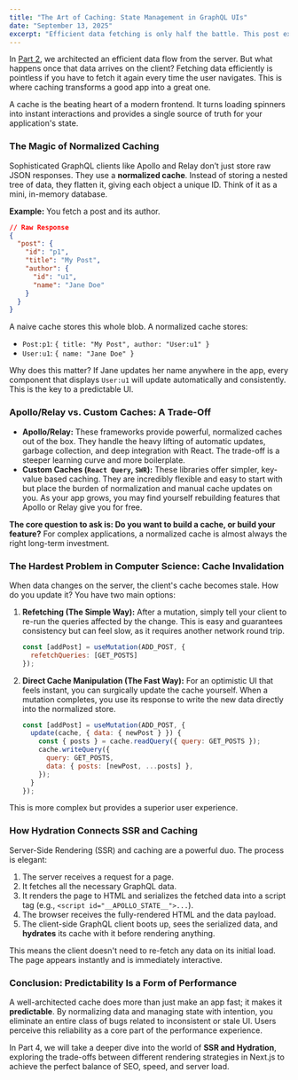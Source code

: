 ```yaml
---
title: "The Art of Caching: State Management in GraphQL UIs"
date: "September 13, 2025"
excerpt: "Efficient data fetching is only half the battle. This post explores the art of client-side caching, from the magic of normalized data in Apollo/Relay to bulletproof invalidation strategies and SSR hydration. Learn why great caching is as much about predictability as it is about performance."
---
```


In [Part 2](/blog/34-beyond-usequery-advanced-data-fetching-in-graphql/), we architected an efficient data flow from the server. But what happens once that data arrives on the client? Fetching data efficiently is pointless if you have to fetch it again every time the user navigates. This is where caching transforms a good app into a great one.

A cache is the beating heart of a modern frontend. It turns loading spinners into instant interactions and provides a single source of truth for your application's state.

### The Magic of Normalized Caching

Sophisticated GraphQL clients like Apollo and Relay don’t just store raw JSON responses. They use a **normalized cache**. Instead of storing a nested tree of data, they flatten it, giving each object a unique ID. Think of it as a mini, in-memory database.

**Example:** You fetch a post and its author.

```json
// Raw Response
{
  "post": {
    "id": "p1",
    "title": "My Post",
    "author": {
      "id": "u1",
      "name": "Jane Doe"
    }
  }
}
```

A naive cache stores this whole blob. A normalized cache stores:

- `Post:p1`: `{ title: "My Post", author: "User:u1" }`
- `User:u1`: `{ name: "Jane Doe" }`

Why does this matter? If Jane updates her name anywhere in the app, every component that displays `User:u1` will update automatically and consistently. This is the key to a predictable UI.

### Apollo/Relay vs. Custom Caches: A Trade-Off

- **Apollo/Relay:** These frameworks provide powerful, normalized caches out of the box. They handle the heavy lifting of automatic updates, garbage collection, and deep integration with React. The trade-off is a steeper learning curve and more boilerplate.
- **Custom Caches (`React Query`, `SWR`):** These libraries offer simpler, key-value based caching. They are incredibly flexible and easy to start with but place the burden of normalization and manual cache updates on you. As your app grows, you may find yourself rebuilding features that Apollo or Relay give you for free.

**The core question to ask is: Do you want to build a cache, or build your feature?** For complex applications, a normalized cache is almost always the right long-term investment.

### The Hardest Problem in Computer Science: Cache Invalidation

When data changes on the server, the client's cache becomes stale. How do you update it? You have two main options:

1.  **Refetching (The Simple Way):** After a mutation, simply tell your client to re-run the queries affected by the change. This is easy and guarantees consistency but can feel slow, as it requires another network round trip.

    ```javascript
    const [addPost] = useMutation(ADD_POST, {
      refetchQueries: [GET_POSTS]
    });
    ```

2.  **Direct Cache Manipulation (The Fast Way):** For an optimistic UI that feels instant, you can surgically update the cache yourself. When a mutation completes, you use its response to write the new data directly into the normalized store.

    ```javascript
    const [addPost] = useMutation(ADD_POST, {
      update(cache, { data: { newPost } }) {
        const { posts } = cache.readQuery({ query: GET_POSTS });
        cache.writeQuery({
          query: GET_POSTS,
          data: { posts: [newPost, ...posts] },
        });
      }
    });
    ```

This is more complex but provides a superior user experience.

### How Hydration Connects SSR and Caching

Server-Side Rendering (SSR) and caching are a powerful duo. The process is elegant:

1.  The server receives a request for a page.
2.  It fetches all the necessary GraphQL data.
3.  It renders the page to HTML and serializes the fetched data into a script tag (e.g., `<script id="__APOLLO_STATE__">...`).
4.  The browser receives the fully-rendered HTML and the data payload.
5.  The client-side GraphQL client boots up, sees the serialized data, and **hydrates** its cache with it before rendering anything.

This means the client doesn't need to re-fetch any data on its initial load. The page appears instantly and is immediately interactive.

### Conclusion: Predictability Is a Form of Performance

A well-architected cache does more than just make an app fast; it makes it **predictable**. By normalizing data and managing state with intention, you eliminate an entire class of bugs related to inconsistent or stale UI. Users perceive this reliability as a core part of the performance experience.

In Part 4, we will take a deeper dive into the world of **SSR and Hydration**, exploring the trade-offs between different rendering strategies in Next.js to achieve the perfect balance of SEO, speed, and server load.

